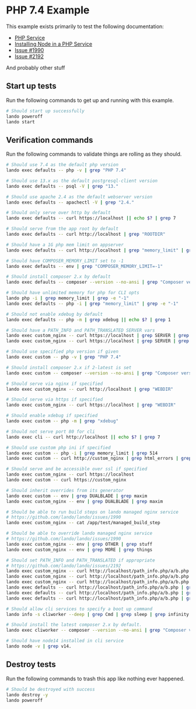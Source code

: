 # PHP 7.4 Example

This example exists primarily to test the following documentation:

* [PHP Service](https://docs.lando.dev/config/php.html)
* [Installing Node in a PHP Service](https://docs.lando.dev/guides/installing-node-in-your-lando-php-service.html)
* [Issue #1990](https://github.com/lando/lando/issues/1990)
* [Issue #2192](https://github.com/lando/lando/issues/2192)

And probably other stuff

## Start up tests

Run the following commands to get up and running with this example.

```bash
# Should start up successfully
lando poweroff
lando start
```

## Verification commands

Run the following commands to validate things are rolling as they should.

```bash
# Should use 7.4 as the default php version
lando exec defaults -- php -v | grep "PHP 7.4"

# Should use 13.x as the default postgresql-client version
lando exec defaults -- psql -V | grep "13."

# Should use apache 2.4 as the default webserver version
lando exec defaults -- apachectl -V | grep "2.4."

# Should only serve over http by default
lando exec defaults -- curl https://localhost || echo $? | grep 7

# Should serve from the app root by default
lando exec defaults -- curl http://localhost | grep "ROOTDIR"

# Should have a 1G php mem limit on appserver
lando exec defaults -- curl http://localhost | grep "memory_limit" | grep "1G"

# Should have COMPOSER_MEMORY_LIMIT set to -1
lando exec defaults -- env | grep "COMPOSER_MEMORY_LIMIT=-1"

# Should install composer 2.x by default
lando exec defaults -- composer --version --no-ansi | grep "Composer version 2."

# Should have unlimited memory for php for CLI opts
lando php -i | grep memory_limit | grep -e "-1"
lando exec defaults -- php -i | grep "memory_limit" | grep -e "-1"

# Should not enable xdebug by default
lando exec defaults -- php -m | grep xdebug || echo $? | grep 1

# Should have a PATH_INFO and PATH_TRANSLATED SERVER vars
lando exec custom_nginx -- curl https://localhost | grep SERVER | grep PATH_INFO
lando exec custom_nginx -- curl https://localhost | grep SERVER | grep PATH_TRANSLATED

# Should use specified php version if given
lando exec custom -- php -v | grep "PHP 7.4"

# Should install composer 2.x if 2-latest is set
lando exec custom -- composer --version --no-ansi | grep "Composer version 2."

# Should serve via nginx if specified
lando exec custom_nginx -- curl http://localhost | grep "WEBDIR"

# Should serve via https if specified
lando exec custom_nginx -- curl https://localhost | grep "WEBDIR"

# Should enable xdebug if specified
lando exec custom -- php -m | grep "xdebug"

# Should not serve port 80 for cli
lando exec cli -- curl http://localhost || echo $? | grep 7

# Should use custom php ini if specified
lando exec custom -- php -i | grep memory_limit | grep 514
lando exec custom -- curl http://custom_nginx | grep html_errors | grep On | grep On

# Should serve and be accessible over ssl if specified
lando exec custom_nginx -- curl https://localhost
lando exec custom -- curl https://custom_nginx

# Should inherit overrides from its generator
lando exec custom -- env | grep DUALBLADE | grep maxim
lando exec custom_nginx -- env | grep DUALBLADE | grep maxim

# Should be able to run build steps on lando managed nginx service
# https://github.com/lando/lando/issues/1990
lando exec custom_nginx -- cat /app/test/managed_build_step

# Should be able to override lando managed nginx service
# https://github.com/lando/lando/issues/1990
lando exec custom_nginx -- env | grep OTHER | grep stuff
lando exec custom_nginx -- env | grep MORE | grep things

# Should set PATH_INFO and PATH_TRANSLATED if appropriate
# https://github.com/lando/lando/issues/2192
lando exec custom_nginx -- curl http://localhost/path_info.php/a/b.php | grep PATH_INFO | grep "/a/b.php"
lando exec custom_nginx -- curl http://localhost/path_info.php/a/b.php | grep PATH_TRANSLATED | grep "/app/web/a/b.php"
lando exec custom_nginx -- curl http://localhost/path_info.php/a/b.php | grep SCRIPT_NAME | grep "/path_info.php"
lando exec defaults -- curl http://localhost/path_info.php/a/b.php | grep PATH_INFO | grep "/a/b.php"
lando exec defaults -- curl http://localhost/path_info.php/a/b.php | grep PATH_TRANSLATED | grep "/app/a/b.php"
lando exec defaults -- curl http://localhost/path_info.php/a/b.php | grep SCRIPT_NAME | grep "/path_info.php"

# Should allow cli services to specify a boot up command
lando info -s cliworker --deep | grep Cmd | grep sleep | grep infinity

# Should install the latest composer 2.x by default.
lando exec cliworker -- composer --version --no-ansi | grep "Composer version 2."

# Should have node14 installed in cli service
lando node -v | grep v14.
```

## Destroy tests

Run the following commands to trash this app like nothing ever happened.

```bash
# Should be destroyed with success
lando destroy -y
lando poweroff
```

